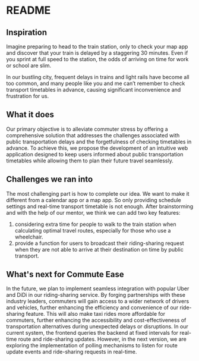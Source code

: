 # README

## Inspiration

Imagine preparing to head to the train station, only to check your map app and discover that your train is delayed by a staggering 30 minutes. Even if you sprint at full speed to the station, the odds of arriving on time for work or school are slim.

In our bustling city, frequent delays in trains and light rails have become all too common, and many people like you and me can’t remember to check transport timetables in advance, causing significant inconvenience and frustration for us.

## What it does

Our primary objective is to alleviate commuter stress by offering a comprehensive solution that addresses the challenges associated with public transportation delays and the forgetfulness of checking timetables in advance. To achieve this, we propose the development of an intuitive web application designed to keep users informed about public transportation timetables while allowing them to plan their future travel seamlessly.

## Challenges we ran into

The most challenging part is how to complete our idea. We want to make it different from a calendar app or a map app. So only providing schedule settings and real-time transport timetable is not enough. After brainstorming and with the help of our mentor, we think we can add two key features: 

1. considering extra time for people to walk to the train station when calculating optimal travel routes, especially for those who use a wheelchair.
2. provide a function for users to broadcast their riding-sharing request when they are not able to arrive at their destination on time by public transport.

## What's next for Commute Ease

In the future, we plan to implement seamless integration with popular Uber and DiDi in our riding-sharing service. By forging partnerships with these industry leaders, commuters will gain access to a wider network of drivers and vehicles, further enhancing the efficiency and convenience of our ride-sharing feature. This will also make taxi rides more affordable for commuters, further enhancing the accessibility and cost-effectiveness of transportation alternatives during unexpected delays or disruptions. In our current system, the frontend queries the backend at fixed intervals for real-time route and ride-sharing updates. However, in the next version, we are exploring the implementation of polling mechanisms to listen for route update events and ride-sharing requests in real-time.
